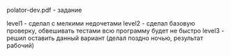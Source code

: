 polator-dev.pdf - задание

level1 - сделал с мелкими недочетами
level2 - сделал базовую проверку, обвешивать тестами всю программу будет не быстро
level3 - решил оставить данный вариант (делал поздно ночью, результат рабочий)
